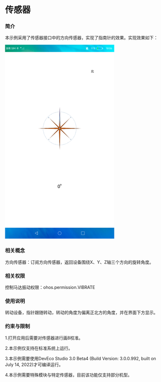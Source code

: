 # 传感器

### 简介

本示例采用了传感器接口中的方向传感器，实现了指南针的效果。实现效果如下：

![](./screenshots/device/sensor.png)

### 相关概念

方向传感器：订阅方向传感器，返回设备围绕X、Y、Z轴三个方向的旋转角度。

### 相关权限

控制马达振动权限：ohos.permission.VIBRATE

### 使用说明

转动设备，指针跟随转动，转动的角度为偏离正北方的角度，并在界面下方显示。

### 约束与限制

1.打开应用后需要对传感器进行画8校准。

2.本示例仅支持在标准系统上运行。

3.本示例需要使用DevEco Studio 3.0 Beta4 (Build Version: 3.0.0.992, built on July 14, 2022)才可编译运行。

4.本示例需要特殊模块与特定传感器，目前该功能仅支持部分机型。